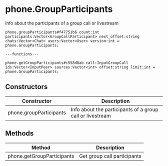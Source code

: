 # phone.GroupParticipants
Info about the participants of a group call or livestream

```
phone.groupParticipants#f47751b6 count:int participants:Vector<GroupCallParticipant> next_offset:string chats:Vector<Chat> users:Vector<User> version:int = phone.GroupParticipants;

---functions---

phone.getGroupParticipants#c558d8ab call:InputGroupCall ids:Vector<InputPeer> sources:Vector<int> offset:string limit:int = phone.GroupParticipants;
```

## Constructors
| Constructor | Description |
| ---- | ----------- |
| phone.groupParticipants | Info about the participants of a group call or livestream |


## Methods
| Method | Description |
| ---- | ----------- |
| phone.getGroupParticipants | Get group call participants |


